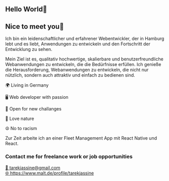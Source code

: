 <!DOCTYPE html>
<html lang="en">
<head>
    <meta charset="UTF-8">
    <meta http-equiv="X-UA-Compatible" content="IE=edge">
    <meta name="viewport" content="width=device-width, initial-scale=1.0">
</head>
<body>
    <h2>Hello World🫡</h2>
    <h2>Nice to meet you🙂</h2>
        <p>Ich bin ein leidenschaftlicher und erfahrener Webentwickler, der in Hamburg lebt und es liebt, Anwendungen zu entwickeln und den Fortschritt der                 Entwicklung zu sehen.</p>
        <p>Mein Ziel ist es, qualitativ hochwertige, skalierbare und benutzerfreundliche Webanwendungen zu entwickeln, die die Bedürfnisse erfüllen. Ich genieße            die Herausforderung, Webanwendungen zu entwickeln, die nicht nur nützlich, sondern auch attraktiv und einfach zu bedienen sind.</p>    
        <p>🌍 Living in Germany</p>
        <p>🖥️ Web developer with passion</p>
        <p>🧠 Open for new challanges</p>
        <p>🌳 Love nature</p>
        <p>☮️ No to racism</p>
        <p>Zur Zeit arbeite ich an einer Fleet Management App mit React Native und React.</p>
    <h3>Contact me for freelance work or job opportunities</h3>
        <a href="mailto:tarekjassine@gmail.com">📧 tarekjassine@gmail.com</a>  
        <br>
        <a href="">🌐 https://www.malt.de/profile/tarekjassine</a>
</body>
</html>
